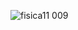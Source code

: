 ![fisica11 009](https://user-images.githubusercontent.com/36342673/128648058-c0b7e7ef-08ba-456e-b13d-c20b9bb79774.jpg)
